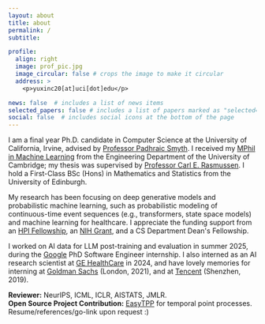 ```yaml
---
layout: about
title: about
permalink: /
subtitle: 

profile:
  align: right
  image: prof_pic.jpg
  image_circular: false # crops the image to make it circular
  address: >
    <p>yuxinc20[at]uci[dot]edu</p>

news: false  # includes a list of news items
selected_papers: false # includes a list of papers marked as "selected={true}"
social: false  # includes social icons at the bottom of the page
---
```


I am a final year Ph.D. candidate in Computer Science at the University of California, Irvine, advised by [Professor Padhraic Smyth](https://www.ics.uci.edu/~smyth/). I received my [MPhil in Machine Learning](https://www.mlmi.eng.cam.ac.uk/) from the Engineering Department of the University of Cambridge; my thesis was supervised by [Professor Carl E. Rasmussen](https://mlg.eng.cam.ac.uk/carl/). I hold a First-Class BSc (Hons) in Mathematics and Statistics from the University of Edinburgh.

My research has been focusing on deep generative models and probabilistic machine learning, such as probabilistic modeling of continuous-time event sequences (e.g., transformers, state space models) and machine learning for healthcare. I appreciate the funding support from an [HPI Fellowship](https://hpi.ics.uci.edu/students/), an [NIH Grant](https://www.ics.uci.edu/community/news/view_news?id=2090), and a CS Department Dean's Fellowship.


I worked on AI data for LLM post-training and evaluation in summer 2025, during the [Google](https://www.google.com) PhD Software Engineer internship. I also interned as an AI research scientist at [GE HealthCare](https://www.gehealthcare.com/) in 2024, and have lovely memories for interning at [Goldman Sachs](https://www.goldmansachs.com/) (London, 2021), and at [Tencent](https://www.tencent.com/) (Shenzhen, 2019).

**Reviewer:** NeurIPS, ICML, ICLR, AISTATS, JMLR.\
**Open Source Project Contribution:** [EasyTPP](https://github.com/ant-research/EasyTemporalPointProcess/pull/48) for temporal point processes.\
Resume/references/go-link upon request :)